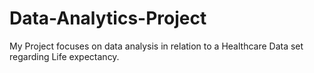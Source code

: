 # Data-Analytics-Project
My Project focuses on data analysis in relation to a Healthcare Data set regarding Life expectancy.

